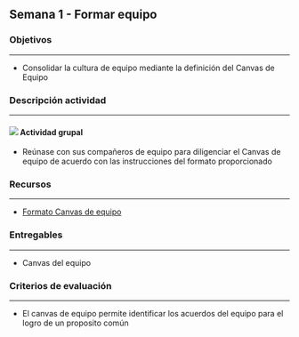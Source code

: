 
## Semana 1 - Formar equipo

### Objetivos

---
* Consolidar la cultura de equipo mediante la definición del Canvas de Equipo

### Descripción actividad

---
#### ![](./../../assets/images/grupo.png) Actividad grupal

* Reúnase con sus compañeros de equipo para diligenciar el Canvas de equipo de acuerdo con las instrucciones del formato proporcionado

### Recursos 

---
* [Formato Canvas de equipo](https://miro.com/app/board/o9J_lQEeUlQ=/)

### Entregables

---
* Canvas del equipo

### Criterios de evaluación

---
* El canvas de equipo permite identificar los acuerdos del equipo para el logro de un proposito común


